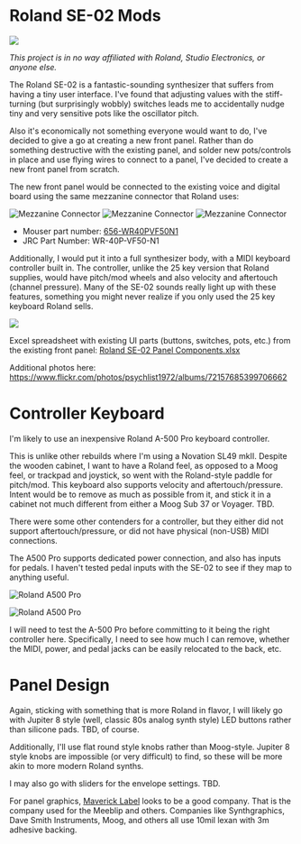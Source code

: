 # Roland SE-02 Mods

![](https://c1.staticflickr.com/5/4470/23565982808_7e845ae9a8_c.jpg)

*_This project is in no way affiliated with Roland, Studio Electronics, or anyone else._*

The Roland SE-02 is a fantastic-sounding synthesizer that suffers from having a tiny user interface. I've found that adjusting values with the stiff-turning (but surprisingly wobbly) switches leads me to accidentally nudge tiny and very sensitive pots like the oscillator pitch. 

Also it's economically not something everyone would want to do, I've decided to give a go at creating a new front panel. Rather than do something destructive with the existing panel, and solder new pots/controls in place and use flying wires to connect to a panel, I've decided to create a new front panel from scratch.

The new front panel would be connected to the existing voice and digital board using the same mezzanine connector that Roland uses:

![Mezzanine Connector](https://c1.staticflickr.com/5/4397/37350883412_9683ebab33_c.jpg)
![Mezzanine Connector](https://c1.staticflickr.com/5/4467/23566663928_13495e024c_c.jpg)
![Mezzanine Connector](https://c1.staticflickr.com/5/4421/36748155763_2c035b64df_c.jpg)

* Mouser part number: [656-WR40PVF50N1](http://www.mouser.com/ProductDetail/JAE-Electronics/WR-40P-VF50-N1/)
* JRC Part Number: WR-40P-VF50-N1

Additionally, I would put it into a full synthesizer body, with a MIDI keyboard controller built in. The controller, unlike the 25 key version that Roland supplies, would have pitch/mod wheels and also velocity and aftertouch (channel pressure). Many of the SE-02 sounds really light up with these features, something you might never realize if you only used the 25 key keyboard Roland sells.

![](https://c1.staticflickr.com/5/4371/37371051356_6557153450_c.jpg)

Excel spreadsheet with existing UI parts (buttons, switches, pots, etc.) from the existing front panel:
[Roland SE-02 Panel Components.xlsx](Existing%20Panel/Roland%20SE-02%20Panel%20Components.xlsx)

Additional photos here:
https://www.flickr.com/photos/psychlist1972/albums/72157685399706662

# Controller Keyboard

I'm likely to use an inexpensive Roland A-500 Pro keyboard controller. 

This is unlike other rebuilds where I'm using a Novation SL49 mkII. Despite the wooden cabinet, I want to have a Roland feel, as opposed to a Moog feel, or trackpad and joystick, so went with the Roland-style paddle for pitch/mod. This keyboard also supports velocity and aftertouch/pressure. Intent would be to remove as much as possible from it, and stick it in a cabinet not much different from either a Moog Sub 37 or Voyager. TBD.

There were some other contenders for a controller, but they either did not support aftertouch/pressure, or did not have physical (non-USB) MIDI connections.

The A500 Pro supports dedicated power connection, and also has inputs for pedals. I haven't tested pedal inputs with the SE-02 to see if they map to anything useful.

![Roland A500 Pro](https://c1.staticflickr.com/5/4370/37161393360_3656193bc2_c.jpg)

![Roland A500 Pro](https://c1.staticflickr.com/5/4416/23566572048_f228d71372_c.jpg)

I will need to test the A-500 Pro before committing to it being the right controller here. Specifically, I need to see how much I can remove, whether the MIDI, power, and pedal jacks can be easily relocated to the back, etc.

# Panel Design

Again, sticking with something that is more Roland in flavor, I will likely go with Jupiter 8 style (well, classic 80s analog synth style) LED buttons rather than silicone pads. TBD, of course.

Additionally, I'll use flat round style knobs rather than Moog-style. Jupiter 8 style knobs are impossible (or very difficult) to find, so these will be more akin to more modern Roland synths. 

I may also go with sliders for the envelope settings. TBD.

For panel graphics, [Maverick Label](https://www.mavericklabel.com/products/graphic-overlay.html) looks to be a good company. That is the company used for the Meeblip and others. Companies like Synthgraphics, Dave Smith Instruments, Moog, and others all use 10mil lexan with 3m adhesive backing.


